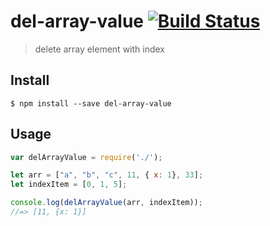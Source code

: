 # del-array-value [![Build Status](https://travis-ci.org/liyang0612/del-array-value.svg?branch=master)](https://travis-ci.org/liyang0612/del-array-value)
> delete array element with index

## Install

```
$ npm install --save del-array-value
```


## Usage

```js
var delArrayValue = require('./');

let arr = ["a", "b", "c", 11, { x: 1}, 33];
let indexItem = [0, 1, 5];

console.log(delArrayValue(arr, indexItem));
//=> [11, {x: 1}]
```